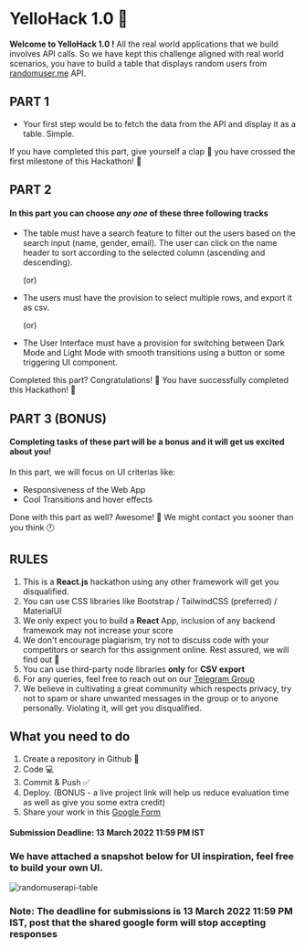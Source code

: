 # YelloHack 1.0 🎯


**Welcome to YelloHack 1.0 !** 
All the real world applications that we build  involves API calls. So we have kept this challenge aligned with real world scenarios, you have to build a table that displays random users from [randomuser.me](https://randomuser.me/)  API.

## PART 1

 - Your first step would be to fetch the data from the API and display
   it as a table. Simple.

If you have completed this part, give yourself a clap 👏 you have crossed the first milestone of this Hackathon! 💪

## PART 2

#### In this part you can choose *any one* of these three following tracks

 - The table must have a search feature to filter out the users based on
   the search input (name, gender, email). The user can click on the
   name header to sort according to the selected column (ascending and
   descending).

      (or)

 - The users must have the provision to select multiple rows, and
   export it as csv.

    (or)

 - The User Interface must have a provision for switching between Dark
   Mode and Light Mode with smooth transitions using a button or some
   triggering UI component.

Completed this part? Congratulations! 🥂 You have successfully completed this Hackathon! 🥳

## PART 3 (BONUS)

#### Completing tasks of these part will be a bonus and it will get us excited about you!

In this part, we will focus on UI criterias like:
 - Responsiveness of the Web App
 - Cool Transitions and hover effects

Done with this part as well? Awesome! 🙌 We might contact you sooner than you think 🕐

## RULES

1. This is a **React.js** hackathon using any other framework will get you disqualified.
2. You can use CSS libraries like Bootstrap / TailwindCSS (preferred) / MaterialUI
3. We only expect you to build a **React** App, inclusion of any backend framework may not increase your score
4. We don't encourage plagiarism, try not to discuss code with your competitors or search for this assignment online. Rest assured, we will find out 🙂
5. You can use third-party node libraries **only** for **CSV export**
6. For any queries, feel free to reach out on our [Telegram Group](https://t.me/+9GHRIsty3aE0M2U1) 
7. We believe in cultivating a great community which respects privacy, try not to spam or share unwanted messages in the group or to anyone personally. Violating it, will get you disqualified.

## What you need to do

1. Create a repository in Github 📖
2. Code 💻
3. Commit & Push ✅
4. Deploy. (BONUS - a live project link will help us reduce evaluation time as well as give you some extra credit)
5. Share your work in this [Google Form](https://docs.google.com/forms/d/e/1FAIpQLSf4OEHEYhPAITdXDK_O-ciK5UnSB5cM0EuRm_BxgLEFTxGX7Q/viewform)

#### Submission Deadline: 13 March 2022 11:59 PM IST


### We have attached a snapshot below for UI inspiration, feel free to build your own UI.


![randomuserapi-table](https://user-images.githubusercontent.com/65271698/157816814-8a54d48c-f9f1-4c96-b1d0-a2a0e38bde94.jpg)


### Note: The deadline for submissions is 13 March 2022 11:59 PM IST, post that the shared google form will stop accepting responses

